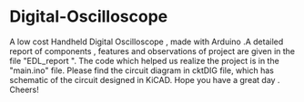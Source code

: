 # Digital-Oscilloscope
A low cost Handheld Digital Oscilloscope , made with Arduino .A detailed report of components , features  and observations of project are given in the file "EDL_report ". The code which helped us realize the project is in the "main.ino" file. Please find the circuit diagram in cktDIG file, which has schematic of the circuit designed in KiCAD.
Hope you have a great day . Cheers!
